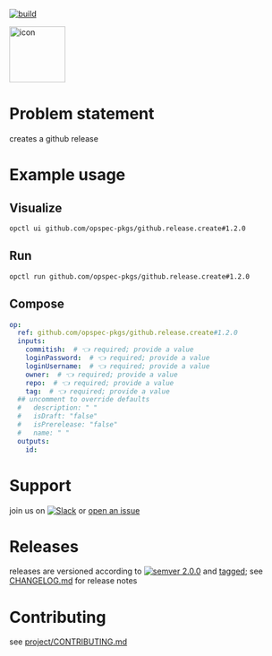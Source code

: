 [![build](https://github.com/opspec-pkgs/github.release.create/actions/workflows/build.yml/badge.svg)](https://github.com/opspec-pkgs/github.release.create/actions/workflows/build.yml)


<img src="icon.svg" alt="icon" height="100px">

# Problem statement

creates a github release

# Example usage

## Visualize

```shell
opctl ui github.com/opspec-pkgs/github.release.create#1.2.0
```

## Run

```
opctl run github.com/opspec-pkgs/github.release.create#1.2.0
```

## Compose

```yaml
op:
  ref: github.com/opspec-pkgs/github.release.create#1.2.0
  inputs:
    commitish:  # 👈 required; provide a value
    loginPassword:  # 👈 required; provide a value
    loginUsername:  # 👈 required; provide a value
    owner:  # 👈 required; provide a value
    repo:  # 👈 required; provide a value
    tag:  # 👈 required; provide a value
  ## uncomment to override defaults
  #   description: " "
  #   isDraft: "false"
  #   isPrerelease: "false"
  #   name: " "
  outputs:
    id:
```

# Support

join us on
[![Slack](https://img.shields.io/badge/slack-opctl-E01563.svg)](https://join.slack.com/t/opctl/shared_invite/zt-51zodvjn-Ul_UXfkhqYLWZPQTvNPp5w)
or
[open an issue](https://github.com/opspec-pkgs/github.release.create/issues)

# Releases

releases are versioned according to
[![semver 2.0.0](https://img.shields.io/badge/semver-2.0.0-brightgreen.svg)](http://semver.org/spec/v2.0.0.html)
and [tagged](https://git-scm.com/book/en/v2/Git-Basics-Tagging); see
[CHANGELOG.md](CHANGELOG.md) for release notes

# Contributing

see
[project/CONTRIBUTING.md](https://github.com/opspec-pkgs/project/blob/main/CONTRIBUTING.md)
